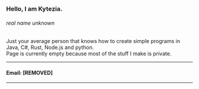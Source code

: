 ### Hello, I am Kytezia.
###### real name unknown


Just your average person that knows how to create simple programs in Java, C#, Rust, Node.js and python.<br>
Page is currently empty because most of the stuff I make is private.

---

#### Email: [REMOVED]

---
